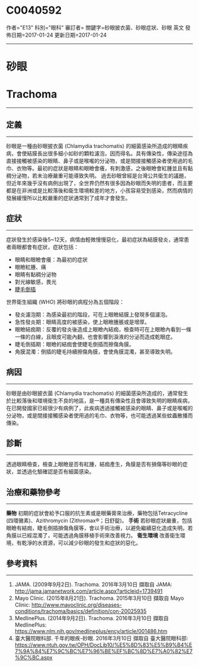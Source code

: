 # C0040592
作者="E13"
科別="眼科"
審訂者=
關鍵字=砂眼披衣菌、砂眼症狀、砂眼 英文
發佈日期=2017-01-24
更新日期=2017-01-24

----------
# 砂眼
# Trachoma
----------
## 定義
----------

砂眼是一種由砂眼披衣菌 (Chlamydia trachomatis) 的細菌感染所造成的眼睛疾病，會使結膜長出很多細小如砂的顆粒濾泡，因而得名。具有傳染性，傳染途徑為直接接觸被感染的眼睛、鼻子或是喉嚨的分泌物，或是間接接觸感染者使用過的毛巾、衣物等。最初的症狀是眼睛和眼瞼會癢，有刺激感，之後眼瞼會紅腫並且有黏稠分泌物，若未治療嚴重可能導致失明。
過去砂眼曾經是台灣公共衛生的議題，但近年來幾乎沒有病例出現了，全世界仍然有很多因為砂眼而失明的患者，而主要都是在非洲或是比較落後和衛生環境較差的地方，小孩容易受到感染，然而病情的發展緩慢所以比較嚴重的症狀通常到了成年才會發生。

## 症狀
----------

症狀發生於感染後5~12天，病情由輕微慢慢惡化，最初症狀為結膜發炎，通常患者兩眼都會有症狀，症狀包括：

- 眼睛和眼瞼會癢：為最初的症狀
- 眼瞼紅腫、痛
- 眼睛有黏稠分泌物
- 對光線敏感，畏光
- [睫毛倒插](C0221259)

世界衛生組織 (WHO) 將砂眼的病程分為五個階段：

- 發炎濾泡期：為感染最初的階段，可在上眼瞼結膜上發現多個濾泡。
- 急性發炎期：眼睛高度的被感染，使上眼瞼腫脹或是增厚。
- 眼瞼結痂期：反覆的發炎後造成上眼瞼內結痂，檢查時可在上眼瞼內看到一條一條的白線，且眼皮可能內翻，也會影響到淚液的分泌而造成乾眼症。
- 睫毛倒插期：眼瞼的結痂會使睫毛倒插而擦傷角膜。
- 角膜混濁：倒插的睫毛持續擦傷角膜，會使角膜混濁，甚至導致失明。
## 病因
----------

砂眼是由砂眼披衣菌 (Chlamydia trachomatis) 的細菌感染所造成的，通常發生於比較落後和環境衛生不良的地區，是一種具有傳染性且會導致失明的眼睛疾病，在已開發國家已經很少有病例了，此疾病透過接觸被感染的眼睛、鼻子或是喉嚨的分泌物，或是間接接觸感染者使用過的毛巾、衣物等，也可能透過某些蚊蟲散播而傳染。 

## 診斷
----------

透過眼睛檢查，檢查上眼瞼是否有紅腫，結痂產生，角膜是否有損傷等砂眼的症狀，並透過化驗確認是否有細菌感染。 

## 治療和藥物參考
----------

**藥物**
初期的症狀會給予口服的抗生素或是眼藥膏來治療，藥物包括Tetracycline (四環黴素)、Azithromycin (Zithromax®；日舒錠)。
**手術**
若砂眼症狀嚴重，包括眼瞼有結痂，睫毛倒插損傷角膜等，會以手術治療，以避免繼續惡化造成失明。若角膜以已經混濁了，可能透過角膜移植手術來改善視力。
**衛生環境**
改善衛生環境，有乾淨的水資源，可以減少砂眼的發生和症狀的惡化。 

## 參考資料
----------
1. JAMA. (2009年9月2日). Trachoma. 2016年3月10日 擷取自 JAMA: 
  http://jama.jamanetwork.com/article.aspx?articleid=1739491
2. Mayo Clinic. (2015年8月21日). Trachoma. 2015年3月10日 擷取自 Mayo Clinic: 
  http://www.mayoclinic.org/diseases-conditions/trachoma/basics/definition/con-20025935
3. MedlinePlus. (2014年9月2日). Trachoma. 2016年3月10日 擷取自 MedlinePlus: 
  https://www.nlm.nih.gov/medlineplus/ency/article/001486.htm
4. 臺大醫院眼科部. 千年的眼疾-砂眼. 2016年3月10日 擷取自 臺大醫院眼科部: 
  https://www.ntuh.gov.tw/OPH/DocLib10/%E5%8D%83%E5%B9%B4%E7%9A%84%E7%9C%BC%E7%96%BE%EF%BC%8D%E7%A0%82%E7%9C%BC.aspx

